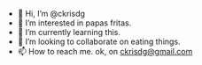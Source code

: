 - 👋 Hi, I’m @ckrisdg
- 👀 I’m interested in papas fritas.
- 🌱 I’m currently learning this.
- 💞️ I’m looking to collaborate on eating things.
- 📫 How to reach me. ok, on ckrisdg@gmail.com

<!---
ckrisdg/ckrisdg is a ✨ special ✨ repository because its `README.md` (this file) appears on your GitHub profile.
You can click the Preview link to take a look at your changes.
--->
